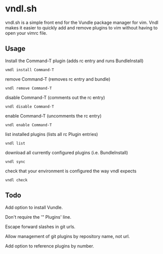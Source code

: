vndl.sh
=======

vndl.sh is a simple front end for the Vundle package manager for vim. Vndl makes it easier to quickly add and remove plugins to vim without having to open your vimrc file.

Usage
-----

Install the Command-T plugin (adds rc entry and runs BundleInstall)
	
	vmdl install Command-T

remove Command-T (removes rc entry and bundle)
	
	vndl remove Command-T

disable Command-T (comments out the rc entry)

	vndl disable Command-T

enable Command-T (uncomments the rc entry)

	vndl enable Command-T

list installed plugins (lists all rc Plugin entries)

	vndl list

download all currently configured plugins (i.e. BundleInstall)

	vndl sync

check that your environment is configured the way vndl expects 

	vndl check

Todo
----

Add option to install Vundle.

Don't require the '" Plugins' line.

Escape forward slashes in git urls.

Allow management of git plugins by repository name, not url.

Add option to reference plugins by number.

